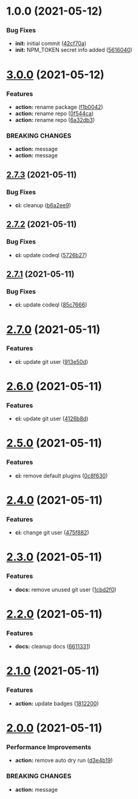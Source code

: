 # 1.0.0 (2021-05-12)


### Bug Fixes

* **init:** initial commit ([42cf70a](https://github.com/netcentric/fe-build/commit/42cf70af16415202ad6af297ee456d560d2b214a))
* **init:** NPM_TOKEN secret info added ([5616040](https://github.com/netcentric/fe-build/commit/56160408295b486eabd14dcb81461f98231d492c))

# [3.0.0](https://github.com/easingthemes/fe-build/compare/v2.7.3...v3.0.0) (2021-05-12)


### Features

* **action:** rename package ([f1b0042](https://github.com/easingthemes/fe-build/commit/f1b004231cd3a60e501586b4b4fbef1abc762843))
* **action:** rename repo ([0f544ca](https://github.com/easingthemes/fe-build/commit/0f544ca12cfb354e9e46f34e110fd47d4b96140d))
* **action:** rename repo ([6a32db3](https://github.com/easingthemes/fe-build/commit/6a32db393ec60a6c3bf741271b9987265336fe7d))


### BREAKING CHANGES

* **action:** message
* **action:** message

## [2.7.3](https://github.com/easingthemes/fe-build/compare/v2.7.2...v2.7.3) (2021-05-11)


### Bug Fixes

* **ci:** cleanup ([b6a2ee9](https://github.com/easingthemes/fe-build/commit/b6a2ee9a5d398ee3614c1c81930a57606b603589))

## [2.7.2](https://github.com/easingthemes/fe-build/compare/v2.7.1...v2.7.2) (2021-05-11)


### Bug Fixes

* **ci:** update codeql ([5726b27](https://github.com/easingthemes/fe-build/commit/5726b27f3b8dda3238ba98c89f6babd91412372f))

## [2.7.1](https://github.com/easingthemes/fe-build/compare/v2.7.0...v2.7.1) (2021-05-11)


### Bug Fixes

* **ci:** update codeql ([85c7666](https://github.com/easingthemes/fe-build/commit/85c76662afb2e2c5d5f41ec82340533eb80c60e0))

# [2.7.0](https://github.com/easingthemes/fe-build/compare/v2.6.0...v2.7.0) (2021-05-11)


### Features

* **ci:** update git user ([913e50d](https://github.com/easingthemes/fe-build/commit/913e50d8e24c581f1e4980291e0e6a3d1cd2677a))

# [2.6.0](https://github.com/easingthemes/fe-build/compare/v2.5.0...v2.6.0) (2021-05-11)


### Features

* **ci:** update git user ([4126b8d](https://github.com/easingthemes/fe-build/commit/4126b8d5c9967bf06e30d0f3bad9beb51df09a6f))

# [2.5.0](https://github.com/easingthemes/fe-build/compare/v2.4.0...v2.5.0) (2021-05-11)


### Features

* **ci:** remove default plugins ([0c8f630](https://github.com/easingthemes/fe-build/commit/0c8f630253a1f84ee2d42ff3639223a7e3a4c96b))

# [2.4.0](https://github.com/easingthemes/fe-build/compare/v2.3.0...v2.4.0) (2021-05-11)


### Features

* **ci:** change git user ([475f882](https://github.com/easingthemes/fe-build/commit/475f8825a17a42e950e5254c26842786fb28c467))

# [2.3.0](https://github.com/easingthemes/fe-build/compare/v2.2.0...v2.3.0) (2021-05-11)


### Features

* **docs:** remove unused git user ([1cbd2f0](https://github.com/easingthemes/fe-build/commit/1cbd2f0c63504214667f885aefebcb7b5dead81b))

# [2.2.0](https://github.com/easingthemes/fe-build/compare/v2.1.0...v2.2.0) (2021-05-11)


### Features

* **docs:** cleanup docs ([6611331](https://github.com/easingthemes/fe-build/commit/6611331484989547cdc10102d3f9c6b09cbf1c5d))

# [2.1.0](https://github.com/easingthemes/fe-build/compare/v2.0.0...v2.1.0) (2021-05-11)


### Features

* **action:** update badges ([1812200](https://github.com/easingthemes/fe-build/commit/18122006572d0196268cf9039bc781c532a76741))

# [2.0.0](https://github.com/easingthemes/fe-build/compare/v1.3.0...v2.0.0) (2021-05-11)


### Performance Improvements

* **action:** remove auto dry run ([d3e4b19](https://github.com/easingthemes/fe-build/commit/d3e4b19591a428d20ad3c7942a39abd4c56b81e7))


### BREAKING CHANGES

* **action:** message
